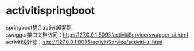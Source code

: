# activitispringboot
springboot整合activiti6案例<br>
swagger接口文档访问：http://127.0.0.1:8095/activitiService/swagger-ui.html<br>
activiti设计器：http://127.0.0.1:8095/activitiService/activiti-ui.html<br>
